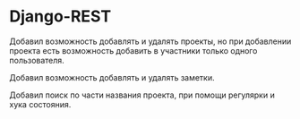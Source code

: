 # Django-REST

Добавил возможность добавлять и удалять проекты, но при добавлении проекта есть 
возможность добавить в участники только одного пользователя.

Добавил возможность добавлять и удалять заметки.

Добавил поиск по части названия проекта, при помощи регулярки и хука состояния.
